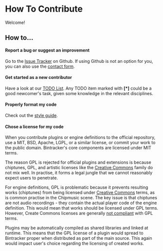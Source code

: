 # How To Contribute

Welcome!

## How to...

#### Report a bug or suggest an improvement

Go to the [Issue Tracker](https://github.com/bintracker/bintracker/issues) on Github. If using Github is not an option for you, you can also use the [contact form](https://bintracker.org/contact/).


#### Get started as a new contributor

Have a look at our [TODO List](TODO.md). Any TODO item marked with **[*]** could be a good newcomer's task, given some knowledge in the relevant disciplines.


#### Properly format my code

Check out the [style guide](style-guide.md).


#### Chose a license for my code

When you contribute plugins or engine definitions to the official repository, use a MIT, BSD, Apache, LGPL, or a similar license, or commit your work to the public domain. Bintracker's core components are licensed under MIT terms.

The reason GPL is rejected for official plugins and extensions is because chiptunes, GPL, and artistic licenses like the [Creative Commons](https://creativecommons.org/) family do not mix well. In practise, it forms a legal jungle that we cannot reasonably expect users to penetrate.

For engine definitions, GPL is problematic because it prevents resulting works (chiptunes) from being licensed under [Creative Commons](https://creativecommons.org/) terms, as is common practise in the Chipmusic scene. The key issue is that chiptunes are not audio recordings - they contain the actual player code of the engine definition. This would mean that works should be licensed under GPL terms. However, Create Commons licenses are generally [not compliant](https://wiki.creativecommons.org/wiki/ShareAlike_compatibility:_GPLv3) with GPL terms.

Plugins may be automatically compiled as shared libraries and linked at runtime. This means that the GPL license of a plugin would spread to Bintracker proper when distributed as part of the main source. This again would impact user's choice regarding the licensing of created works.
